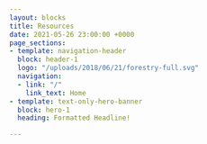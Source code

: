 ```yaml
---
layout: blocks
title: Resources
date: 2021-05-26 23:00:00 +0000
page_sections:
- template: navigation-header
  block: header-1
  logo: "/uploads/2018/06/21/forestry-full.svg"
  navigation:
  - link: "/"
    link_text: Home
- template: text-only-hero-banner
  block: hero-1
  heading: Formatted Headline!

---
```

